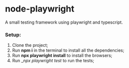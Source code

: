 # node-playwright

A small testing framework using playwright and typescript.

### Setup:

1. Clone the project;
2. Run __npm i__ in the terminal to install all the dependencies;
3. Run __npx playwright install__ to install the browsers;
4. Run __npx playwright test_ to run the tests;
